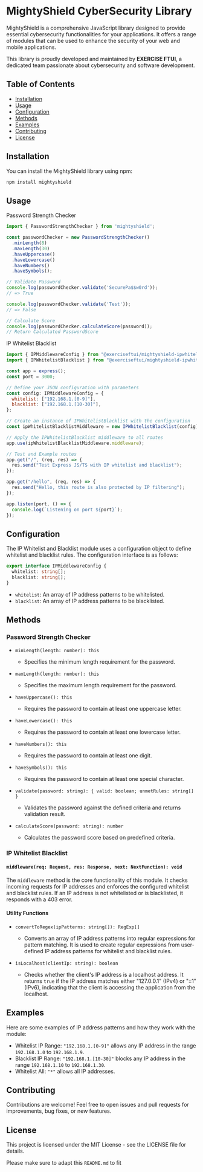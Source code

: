 # MightyShield CyberSecurity Library

MightyShield is a comprehensive JavaScript library designed to provide essential cybersecurity functionalities for your applications. It offers a range of modules that can be used to enhance the security of your web and mobile applications.

This library is proudly developed and maintained by **EXERCISE FTUI**, a dedicated team passionate about cybersecurity and software development.

## Table of Contents

- [Installation](#installation)
- [Usage](#usage)
- [Configuration](#configuration)
- [Methods](#methods)
- [Examples](#examples)
- [Contributing](#contributing)
- [License](#license)

## Installation

You can install the MightyShield library using npm:

```bash
npm install mightyshield
```
## Usage
Password Strength Checker
```javascript
import { PasswordStrengthChecker } from 'mightyshield';

const passwordChecker = new PasswordStrengthChecker()
  .minLength(8)
  .maxLength(30)
  .haveUppercase()
  .haveLowercase()
  .haveNumbers()
  .haveSymbols();

// Validate Password
console.log(passwordChecker.validate('SecurePa$$w0rd'));
// => True

console.log(passwordChecker.validate('Test'));
// => False

// Calculate Score
console.log(passwordChecker.calculateScore(password));
// Return Calculated PasswordScore
```

IP Whitelist Blacklist

```javascript
import { IPMiddlewareConfig } from "@exerciseftui/mightyshield-ipwhitelistblacklist";
import { IPWhitelistBlacklist } from "@exerciseftui/mightyshield-ipwhitelistblacklist";

const app = express();
const port = 3000;

// Define your JSON configuration with parameters
const config: IPMiddlewareConfig = {
  whitelist: ["192.168.1.[0-9]"],
  blacklist: ["192.168.1.[10-30]"],
};

// Create an instance of IPWhitelistBlacklist with the configuration
const ipWhitelistBlacklistMiddleware = new IPWhitelistBlacklist(config);

// Apply the IPWhitelistBlacklist middleware to all routes
app.use(ipWhitelistBlacklistMiddleware.middleware);

// Test and Example routes
app.get("/", (req, res) => {
  res.send("Test Express JS/TS with IP whitelist and blacklist");
});

app.get("/hello", (req, res) => {
  res.send("Hello, this route is also protected by IP filtering");
});

app.listen(port, () => {
  console.log(`Listening on port ${port}`);
});
```
## Configuration

The IP Whitelist and Blacklist module uses a configuration object to define whitelist and blacklist rules. The configuration interface is as follows:

```typescript
export interface IPMiddlewareConfig {
  whitelist: string[];
  blacklist: string[];
}
```

- `whitelist`: An array of IP address patterns to be whitelisted.
- `blacklist`: An array of IP address patterns to be blacklisted.
  
## Methods

### Password Strength Checker

- `minLength(length: number): this`
  - Specifies the minimum length requirement for the password.

- `maxLength(length: number): this`
  - Specifies the maximum length requirement for the password.

- `haveUppercase(): this`
  - Requires the password to contain at least one uppercase letter.

- `haveLowercase(): this`
  - Requires the password to contain at least one lowercase letter.

- `haveNumbers(): this`
  - Requires the password to contain at least one digit.

- `haveSymbols(): this`
  - Requires the password to contain at least one special character.

- `validate(password: string): { valid: boolean; unmetRules: string[] }`
  - Validates the password against the defined criteria and returns validation result.

- `calculateScore(password: string): number`
  - Calculates the password score based on predefined criteria.

### IP Whitelist Blacklist

#### `middleware(req: Request, res: Response, next: NextFunction): void`
The `middleware` method is the core functionality of this module. It checks incoming requests for IP addresses and enforces the configured whitelist and blacklist rules. If an IP address is not whitelisted or is blacklisted, it responds with a 403 error.

#### Utility Functions

- `convertToRegex(ipPatterns: string[]): RegExp[]`
  - Converts an array of IP address patterns into regular expressions for pattern matching. It is used to create regular expressions from user-defined IP address patterns for whitelist and blacklist rules.

- `isLocalhost(clientIp: string): boolean`
  - Checks whether the client's IP address is a localhost address. It returns `true` if the IP address matches either "127.0.0.1" (IPv4) or "::1" (IPv6), indicating that the client is accessing the application from the localhost.


## Examples

Here are some examples of IP address patterns and how they work with the module:

- Whitelist IP Range: `"192.168.1.[0-9]"` allows any IP address in the range `192.168.1.0` to `192.168.1.9`.
- Blacklist IP Range: `"192.168.1.[10-30]"` blocks any IP address in the range `192.168.1.10` to `192.168.1.30`.
- Whitelist All: `"*"` allows all IP addresses.

## Contributing
Contributions are welcome! Feel free to open issues and pull requests for improvements, bug fixes, or new features.

## License
This project is licensed under the MIT License - see the LICENSE file for details.


Please make sure to adapt this `README.md` to fit 
